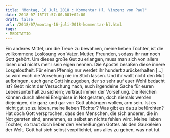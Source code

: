 ```yaml
---
title: 'Montag, 16 Juli 2018 : Kommentar Hl. Vinzenz von Paul'
date: 2018-07-15T17:57:00.001+02:00
draft: false
url: /2018/07/montag-16-juli-2018-kommentar-hl.html
tags: 
- MEDITATIO
---
```


Ein anderes Mittel, um die Treue zu bewahren, meine lieben Töchter, ist die vollkommene Loslösung von Vater, Mutter, Freunden, sodass ihr nur noch Gott gehört. Um dieses große Gut zu erlangen, muss man sich von allem lösen und nichts mehr sein eigen nennen. Die Apostel besaßen diese innere Losgelöstheit. Für einen Pfennig nur werdet ihr hundert zurückerhalten \[...\] so wird euch die Vorsehung nie im Stich lassen. Und ihr wollt nicht den Mut aufbringen, euch ganz Gott hinzugeben, der so sehr auf euer Wohl bedacht ist? Gebt nicht der Versuchung nach, euch irgendeine Sache für euren Lebensunterhalt zu sichern; vertraut immer der Vorsehung. Die Reichen können durch allerlei Ereignisse in Not geraten, doch niemals werden diejenigen, die ganz und gar von Gott abhängen wollen, arm sein. Ist es nicht gut so zu leben, meine lieben Töchter? Was gibt es da zu befürchten? Hat doch Gott versprochen, dass den Menschen, die sich anderer, die in Not geraten sind, annehmen, es selbst an nichts fehlen wird. Meine lieben Töchter, so traut doch lieber den Verheißungen Gottes als den Gaukeleien der Welt. Gott hat sich selbst verpflichtet, uns alles zu geben, was not tut.
